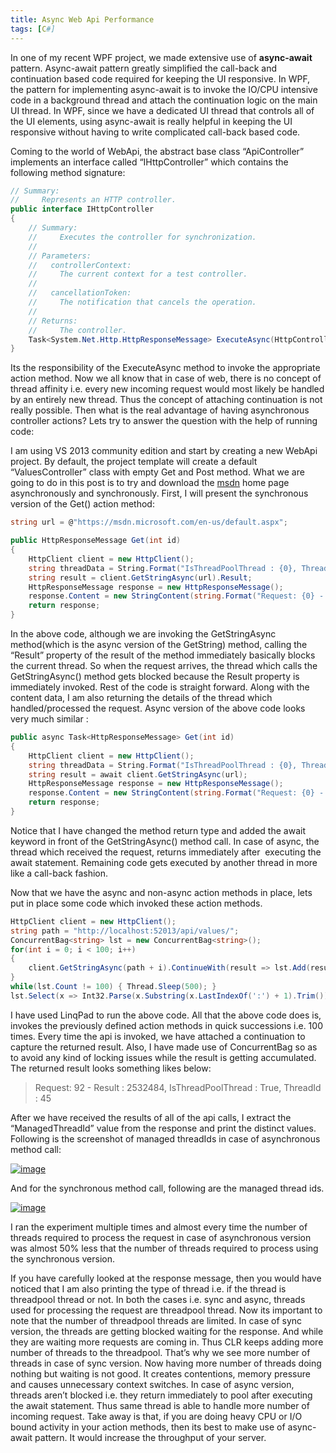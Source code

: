 ```yaml
---
title: Async Web Api Performance
tags: [C#]
---
```

In one of my recent WPF project, we made extensive use of **async-await** pattern. Async-await pattern greatly simplified the call-back and continuation based code required for keeping the UI responsive. In WPF, the pattern for implementing async-await is to invoke the IO/CPU intensive code in a background thread and attach the continuation logic on the main UI thread. In WPF, since we have a dedicated UI thread that controls all of the UI elements, using async-await is really helpful in keeping the UI responsive without having to write complicated call-back based code.

Coming to the world of WebApi, the abstract base class “ApiController” implements an interface called “IHttpController” which contains the following method signature:

```csharp
// Summary:
//     Represents an HTTP controller.
public interface IHttpController
{
    // Summary:
    //     Executes the controller for synchronization.
    //
    // Parameters:
    //   controllerContext:
    //     The current context for a test controller.
    //
    //   cancellationToken:
    //     The notification that cancels the operation.
    //
    // Returns:
    //     The controller.
    Task<System.Net.Http.HttpResponseMessage> ExecuteAsync(HttpControllerContext controllerContext, CancellationToken cancellationToken);
}
```

Its the responsibility of the ExecuteAsync method to invoke the appropriate action method. Now we all know that in case of web, there is no concept of thread affinity i.e. every new incoming request would most likely be handled by an entirely new thread. Thus the concept of attaching continuation is not really possible. Then what is the real advantage of having asynchronous controller actions? Lets try to answer the question with the help of running code:

I am using VS 2013 community edition and start by creating a new WebApi project. By default, the project template will create a default “ValuesController” class with empty Get and Post method. What we are going to do in this post is to try and download the [msdn](https://msdn.microsoft.com/en-us/default.aspx) home page asynchronously and synchronously. First, I will present the synchronous version of the Get() action method:

```csharp
string url = @"https://msdn.microsoft.com/en-us/default.aspx";

public HttpResponseMessage Get(int id)
{
    HttpClient client = new HttpClient();
    string threadData = String.Format("IsThreadPoolThread : {0}, ThreadId : {1}", Thread.CurrentThread.IsThreadPoolThread, Thread.CurrentThread.ManagedThreadId);
    string result = client.GetStringAsync(url).Result;
    HttpResponseMessage response = new HttpResponseMessage();
    response.Content = new StringContent(string.Format("Request: {0} - Result : {1}, {2}", id, id * result.Length, threadData));
    return response;
}
```

In the above code, although we are invoking the GetStringAsync method(which is the async version of the GetString) method, calling the “Result” property of the result of the method immediately basically blocks the current thread. So when the request arrives, the thread which calls the GetStringAsync() method gets blocked because the Result property is immediately invoked. Rest of the code is straight forward. Along with the content data, I am also returning the details of the thread which handled/processed the request. Async version of the above code looks very much similar :

```csharp
public async Task<HttpResponseMessage> Get(int id)
{
    HttpClient client = new HttpClient();
    string threadData = String.Format("IsThreadPoolThread : {0}, ThreadId : {1}", Thread.CurrentThread.IsThreadPoolThread, Thread.CurrentThread.ManagedThreadId);
    string result = await client.GetStringAsync(url);
    HttpResponseMessage response = new HttpResponseMessage();
    response.Content = new StringContent(string.Format("Request: {0} - Result : {1}, {2}", id, id * result.Length, threadData));
    return response;
}
```

Notice that I have changed the method return type and added the await keyword in front of the GetStringAsync() method call. In case of async, the thread which received the request, returns immediately after  executing the await statement. Remaining code gets executed by another thread in more like a call-back fashion.

Now that we have the async and non-async action methods in place, lets put in place some code which invoked these action methods.

```csharp
HttpClient client = new HttpClient();
string path = "http://localhost:52013/api/values/";
ConcurrentBag<string> lst = new ConcurrentBag<string>();
for(int i = 0; i < 100; i++)
{
    client.GetStringAsync(path + i).ContinueWith(result => lst.Add(result.Result));
}
while(lst.Count != 100) { Thread.Sleep(500); }
lst.Select(x => Int32.Parse(x.Substring(x.LastIndexOf(':') + 1).Trim())).Distinct().Dump();
```

I have used LinqPad to run the above code. All that the above code does is, invokes the previously defined action methods in quick successions i.e. 100 times. Every time the api is invoked, we have attached a continuation to capture the returned result. Also, I have made use of ConcurrentBag so as to avoid any kind of locking issues while the result is getting accumulated. The returned result looks something likes below:

> Request: 92 - Result : 2532484, IsThreadPoolThread : True, ThreadId : 45

After we have received the results of all of the api calls, I extract the “ManagedThreadId” value from the response and print the distinct values. Following is the screenshot of managed threadIds in case of asynchronous method call:

[![image](https://aspblogs.blob.core.windows.net/media/pawanmishra/Windows-Live-Writer/034e30f28b77_118A4/image_thumb.png "image")](https://aspblogs.blob.core.windows.net/media/pawanmishra/Windows-Live-Writer/034e30f28b77_118A4/image_2.png)

And for the synchronous method call, following are the managed thread ids.

[![image](https://aspblogs.blob.core.windows.net/media/pawanmishra/Windows-Live-Writer/034e30f28b77_118A4/image_thumb_1.png "image")](https://aspblogs.blob.core.windows.net/media/pawanmishra/Windows-Live-Writer/034e30f28b77_118A4/image_4.png)

I ran the experiment multiple times and almost every time the number of threads required to process the request in case of asynchronous version was almost 50% less that the number of threads required to process using the synchronous version.

If you have carefully looked at the response message, then you would have noticed that I am also printing the type of thread i.e. if the thread is threadpool thread or not. In both the cases i.e. sync and async, threads used for processing the request are threadpool thread. Now its important to note that the number of threadpool threads are limited. In case of sync version, the threads are getting blocked waiting for the response. And while they are waiting more requests are coming in. Thus CLR keeps adding more number of threads to the threadpool. That’s why we see more number of threads in case of sync version. Now having more number of threads doing nothing but waiting is not good. It creates contentions, memory pressure and causes unnecessary context switches. In case of async version, threads aren’t blocked i.e. they return immediately to pool after executing the await statement. Thus same thread is able to handle more number of incoming request. Take away is that, if you are doing heavy CPU or I/O bound activity in your action methods, then its best to make use of async-await pattern. It would increase the throughput of your server.